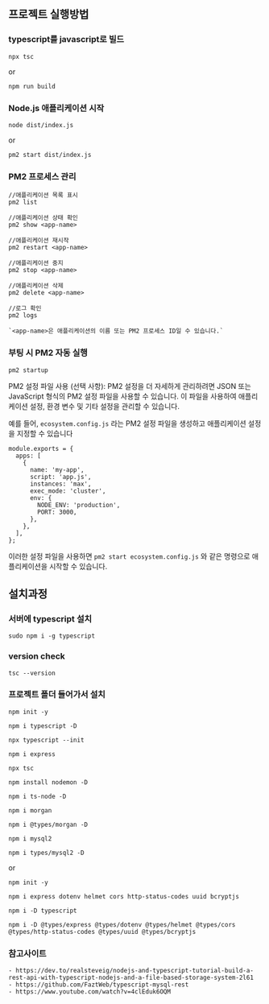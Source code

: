 ## 프로젝트 실행방법
### typescript를 javascript로 빌드
```shell
npx tsc
```
or
```shell
npm run build
```

### Node.js 애플리케이션 시작
```shell
node dist/index.js
```
or
```shell
pm2 start dist/index.js
```

### PM2 프로세스 관리
```shell
//애플리케이션 목록 표시
pm2 list

//애플리케이션 상태 확인
pm2 show <app-name>

//애플리케이션 재시작
pm2 restart <app-name>

//애플리케이션 중지
pm2 stop <app-name>

//애플리케이션 삭제
pm2 delete <app-name>

//로그 확인
pm2 logs

`<app-name>은 애플리케이션의 이름 또는 PM2 프로세스 ID일 수 있습니다.`
```

### 부팅 시 PM2 자동 실행
```shell
pm2 startup
```

PM2 설정 파일 사용 (선택 사항):
PM2 설정을 더 자세하게 관리하려면 JSON 또는 JavaScript 형식의 PM2 설정 파일을 사용할 수 있습니다. 이 파일을 사용하여 애플리케이션 설정, 환경 변수 및 기타 설정을 관리할 수 있습니다.

예를 들어, `ecosystem.config.js` 라는 PM2 설정 파일을 생성하고 애플리케이션 설정을 지정할 수 있습니다

```shell
module.exports = {
  apps: [
    {
      name: 'my-app',
      script: 'app.js',
      instances: 'max',
      exec_mode: 'cluster',
      env: {
        NODE_ENV: 'production',
        PORT: 3000,
      },
    },
  ],
};
```

이러한 설정 파일을 사용하면 `pm2 start ecosystem.config.js` 와 같은 명령으로 애플리케이션을 시작할 수 있습니다.



## 설치과정
### 서버에 typescript 설치
```shell
sudo npm i -g typescript
```

### version check
```shell
tsc --version
```

### 프로젝트 폴더 들어가서 설치
```shell
npm init -y

npm i typescript -D

npx typescript --init

npm i express

npx tsc

npm install nodemon -D

npm i ts-node -D

npm i morgan

npm i @types/morgan -D

npm i mysql2

npm i types/mysql2 -D
```
or
```shell
npm init -y

npm i express dotenv helmet cors http-status-codes uuid bcryptjs

npm i -D typescript

npm i -D @types/express @types/dotenv @types/helmet @types/cors @types/http-status-codes @types/uuid @types/bcryptjs
```


### 참고사이트
```
- https://dev.to/realsteveig/nodejs-and-typescript-tutorial-build-a-rest-api-with-typescript-nodejs-and-a-file-based-storage-system-2l61
- https://github.com/FaztWeb/typescript-mysql-rest
- https://www.youtube.com/watch?v=4clEduk6OQM
```
